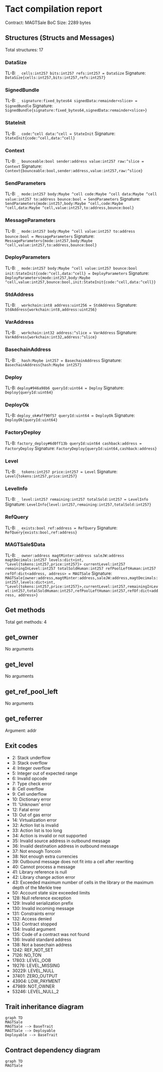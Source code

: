# Tact compilation report
Contract: MAGTSale
BoC Size: 2289 bytes

## Structures (Structs and Messages)
Total structures: 17

### DataSize
TL-B: `_ cells:int257 bits:int257 refs:int257 = DataSize`
Signature: `DataSize{cells:int257,bits:int257,refs:int257}`

### SignedBundle
TL-B: `_ signature:fixed_bytes64 signedData:remainder<slice> = SignedBundle`
Signature: `SignedBundle{signature:fixed_bytes64,signedData:remainder<slice>}`

### StateInit
TL-B: `_ code:^cell data:^cell = StateInit`
Signature: `StateInit{code:^cell,data:^cell}`

### Context
TL-B: `_ bounceable:bool sender:address value:int257 raw:^slice = Context`
Signature: `Context{bounceable:bool,sender:address,value:int257,raw:^slice}`

### SendParameters
TL-B: `_ mode:int257 body:Maybe ^cell code:Maybe ^cell data:Maybe ^cell value:int257 to:address bounce:bool = SendParameters`
Signature: `SendParameters{mode:int257,body:Maybe ^cell,code:Maybe ^cell,data:Maybe ^cell,value:int257,to:address,bounce:bool}`

### MessageParameters
TL-B: `_ mode:int257 body:Maybe ^cell value:int257 to:address bounce:bool = MessageParameters`
Signature: `MessageParameters{mode:int257,body:Maybe ^cell,value:int257,to:address,bounce:bool}`

### DeployParameters
TL-B: `_ mode:int257 body:Maybe ^cell value:int257 bounce:bool init:StateInit{code:^cell,data:^cell} = DeployParameters`
Signature: `DeployParameters{mode:int257,body:Maybe ^cell,value:int257,bounce:bool,init:StateInit{code:^cell,data:^cell}}`

### StdAddress
TL-B: `_ workchain:int8 address:uint256 = StdAddress`
Signature: `StdAddress{workchain:int8,address:uint256}`

### VarAddress
TL-B: `_ workchain:int32 address:^slice = VarAddress`
Signature: `VarAddress{workchain:int32,address:^slice}`

### BasechainAddress
TL-B: `_ hash:Maybe int257 = BasechainAddress`
Signature: `BasechainAddress{hash:Maybe int257}`

### Deploy
TL-B: `deploy#946a98b6 queryId:uint64 = Deploy`
Signature: `Deploy{queryId:uint64}`

### DeployOk
TL-B: `deploy_ok#aff90f57 queryId:uint64 = DeployOk`
Signature: `DeployOk{queryId:uint64}`

### FactoryDeploy
TL-B: `factory_deploy#6d0ff13b queryId:uint64 cashback:address = FactoryDeploy`
Signature: `FactoryDeploy{queryId:uint64,cashback:address}`

### Level
TL-B: `_ tokens:int257 price:int257 = Level`
Signature: `Level{tokens:int257,price:int257}`

### LevelInfo
TL-B: `_ level:int257 remaining:int257 totalSold:int257 = LevelInfo`
Signature: `LevelInfo{level:int257,remaining:int257,totalSold:int257}`

### RefQuery
TL-B: `_ exists:bool ref:address = RefQuery`
Signature: `RefQuery{exists:bool,ref:address}`

### MAGTSale$Data
TL-B: `_ owner:address magtMinter:address saleJW:address magtDecimals:int257 levels:dict<int, ^Level{tokens:int257,price:int257}> currentLevel:int257 remainingInLevel:int257 totalSoldHuman:int257 refPoolLeftHuman:int257 refOf:dict<address, address> = MAGTSale`
Signature: `MAGTSale{owner:address,magtMinter:address,saleJW:address,magtDecimals:int257,levels:dict<int, ^Level{tokens:int257,price:int257}>,currentLevel:int257,remainingInLevel:int257,totalSoldHuman:int257,refPoolLeftHuman:int257,refOf:dict<address, address>}`

## Get methods
Total get methods: 4

## get_owner
No arguments

## get_level
No arguments

## get_ref_pool_left
No arguments

## get_referrer
Argument: addr

## Exit codes
* 2: Stack underflow
* 3: Stack overflow
* 4: Integer overflow
* 5: Integer out of expected range
* 6: Invalid opcode
* 7: Type check error
* 8: Cell overflow
* 9: Cell underflow
* 10: Dictionary error
* 11: 'Unknown' error
* 12: Fatal error
* 13: Out of gas error
* 14: Virtualization error
* 32: Action list is invalid
* 33: Action list is too long
* 34: Action is invalid or not supported
* 35: Invalid source address in outbound message
* 36: Invalid destination address in outbound message
* 37: Not enough Toncoin
* 38: Not enough extra currencies
* 39: Outbound message does not fit into a cell after rewriting
* 40: Cannot process a message
* 41: Library reference is null
* 42: Library change action error
* 43: Exceeded maximum number of cells in the library or the maximum depth of the Merkle tree
* 50: Account state size exceeded limits
* 128: Null reference exception
* 129: Invalid serialization prefix
* 130: Invalid incoming message
* 131: Constraints error
* 132: Access denied
* 133: Contract stopped
* 134: Invalid argument
* 135: Code of a contract was not found
* 136: Invalid standard address
* 138: Not a basechain address
* 1242: REF_NOT_SET
* 7126: NO_TON
* 17803: LEVEL_OOB
* 19276: LEVEL_MISSING
* 30229: LEVEL_NULL
* 37401: ZERO_OUTPUT
* 43904: LOW_PAYMENT
* 47989: NOT_OWNER
* 53246: LEVEL_NULL_2

## Trait inheritance diagram

```mermaid
graph TD
MAGTSale
MAGTSale --> BaseTrait
MAGTSale --> Deployable
Deployable --> BaseTrait
```

## Contract dependency diagram

```mermaid
graph TD
MAGTSale
```